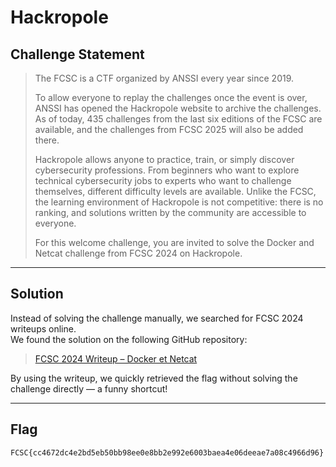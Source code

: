 
# Hackropole


## Challenge Statement

> The FCSC is a CTF organized by ANSSI every year since 2019.
> 
> To allow everyone to replay the challenges once the event is over, ANSSI has opened the Hackropole website to archive the challenges. As of today, 435 challenges from the last six editions of the FCSC are available, and the challenges from FCSC 2025 will also be added there.
> 
> Hackropole allows anyone to practice, train, or simply discover cybersecurity professions. From beginners who want to explore technical cybersecurity jobs to experts who want to challenge themselves, different difficulty levels are available. Unlike the FCSC, the learning environment of Hackropole is not competitive: there is no ranking, and solutions written by the community are accessible to everyone.
> 
> For this welcome challenge, you are invited to solve the Docker and Netcat challenge from FCSC 2024 on Hackropole.

---

## Solution

Instead of solving the challenge manually, we searched for FCSC 2024 writeups online.  
We found the solution on the following GitHub repository:

> [FCSC 2024 Writeup – Docker et Netcat](https://github.com/philippebaye/FCSC-2024-writeup/blob/main/welcome/docker-et-netcat/docker-et-netcat.md)

By using the writeup, we quickly retrieved the flag without solving the challenge directly — a funny shortcut!

---

## Flag

```
FCSC{cc4672dc4e2bd5eb50bb98ee0e8bb2e992e6003baea4e06deeae7a08c4966d96}
```
